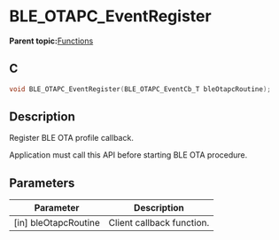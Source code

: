 # BLE\_OTAPC\_EventRegister

**Parent topic:**[Functions](GUID-80B410B9-3704-4EDB-9A00-B805DADA45F9.md)

## C

```c
void BLE_OTAPC_EventRegister(BLE_OTAPC_EventCb_T bleOtapcRoutine);
```

## Description

Register BLE OTA profile callback.

Application must call this API before starting BLE OTA procedure.

## Parameters

|Parameter|Description|
|---------|-----------|
|\[in\] bleOtapcRoutine|Client callback function.|

